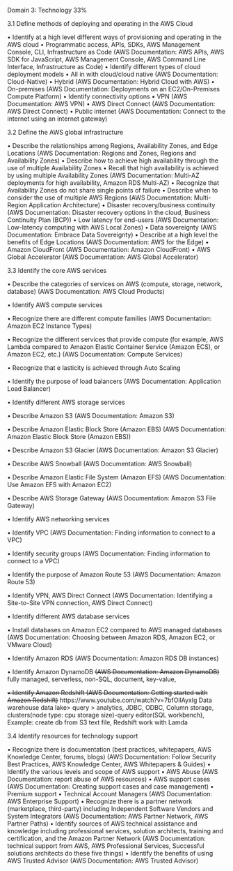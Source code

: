 
Domain 3: Technology 33%

3.1 Define methods of deploying and operating in the AWS Cloud

•	Identify at a high level different ways of provisioning and operating in the AWS cloud
•	Programmatic access, APIs, SDKs, AWS Management Console, CLI, Infrastructure as Code (AWS Documentation: AWS APIs, AWS SDK for JavaScript, AWS Management Console, AWS Command Line Interface, Infrastructure as Code)
•	Identify different types of cloud deployment models
•	All in with cloud/cloud native (AWS Documentation: Cloud-Native)
•	Hybrid (AWS Documentation: Hybrid Cloud with AWS)
•	On-premises (AWS Documentation: Deployments on an EC2/On-Premises Compute Platform)
•	Identify connectivity options
•	VPN (AWS Documentation: AWS VPN)
•	AWS Direct Connect (AWS Documentation: AWS Direct Connect)
•	Public internet (AWS Documentation: Connect to the internet using an internet gateway)

3.2 Define the AWS global infrastructure

•	Describe the relationships among Regions, Availability Zones, and Edge Locations (AWS Documentation: Regions and Zones, Regions and Availability Zones)
•	Describe how to achieve high availability through the use of multiple Availability Zones
•	Recall that high availability is achieved by using multiple Availability Zones (AWS Documentation: Multi-AZ deployments for high availability, Amazon RDS Multi-AZ)
•	Recognize that Availability Zones do not share single points of failure
•	Describe when to consider the use of multiple AWS Regions (AWS Documentation: Multi-Region Application Architecture)
•	Disaster recovery/business continuity (AWS Documentation: Disaster recovery options in the cloud, Business Continuity Plan (BCP))
•	Low latency for end-users (AWS Documentation: Low-latency computing with AWS Local Zones)
•	Data sovereignty (AWS Documentation: Embrace Data Sovereignty)
•	Describe at a high level the benefits of Edge Locations (AWS Documentation: AWS for the Edge)
•	Amazon CloudFront (AWS Documentation: Amazon CloudFront)
•	AWS Global Accelerator (AWS Documentation: AWS Global Accelerator)

3.3 Identify the core AWS services

•	Describe the categories of services on AWS (compute, storage, network, database) (AWS Documentation: AWS Cloud Products)

•	Identify AWS compute services

•	Recognize there are different compute families (AWS Documentation: Amazon EC2 Instance Types)


•	Recognize the different services that provide compute (for example, AWS Lambda compared to Amazon Elastic Container Service (Amazon ECS), or Amazon EC2, etc.) (AWS Documentation: Compute Services)

•	Recognize that e
lasticity is achieved through Auto Scaling

•	Identify the purpose of load balancers (AWS Documentation: Application Load Balancer)

•	Identify different AWS storage services

•	Describe Amazon S3 (AWS Documentation: Amazon S3)

•	Describe Amazon Elastic Block Store (Amazon EBS) (AWS Documentation: Amazon Elastic Block Store (Amazon EBS))

•	Describe Amazon S3 Glacier (AWS Documentation: Amazon S3 Glacier)

•	Describe AWS Snowball (AWS Documentation: AWS Snowball)

•	Describe Amazon Elastic File System (Amazon EFS) (AWS Documentation: Use Amazon EFS with Amazon EC2)

•	Describe AWS Storage Gateway (AWS Documentation: Amazon S3 File Gateway)

•	Identify AWS networking services

•	Identify VPC (AWS Documentation: Finding information to connect to a VPC)

•	Identify security groups (AWS Documentation: Finding information to connect to a VPC)

•	Identify the purpose of Amazon Route 53 (AWS Documentation: Amazon Route 53)

•	Identify VPN, AWS Direct Connect (AWS Documentation: Identifying a Site-to-Site VPN connection, AWS Direct Connect)

•	Identify different AWS database services

•	Install databases on Amazon EC2 compared to AWS managed databases (AWS Documentation: Choosing between Amazon RDS, Amazon EC2, or VMware Cloud)

•	Identify Amazon RDS (AWS Documentation: Amazon RDS DB instances)

•	Identify Amazon DynamoDB <strike> (AWS Documentation: Amazon DynamoDB)</strike>  fully managed, serverless, non-SQL, document, key-value, 

<strike> 
•	Identify Amazon Redshift (AWS Documentation: Getting started with Amazon Redshift)</strike>
https://www.youtube.com/watch?v=7bfOllAyxlg
  Data warehouse data lake> query > analytics, JDBC, ODBC, Column storage, clusters(node type: cpu storage size)-query editor(SQL workbench), Example: create db from S3 text file, Redshift work with Lamda


3.4 Identify resources for technology support

•	Recognize there is documentation (best practices, whitepapers, AWS Knowledge Center, forums, blogs) (AWS Documentation: Follow Security Best Practices, AWS Knowledge Center, AWS Whitepapers & Guides)
•	Identify the various levels and scope of AWS support
•	AWS Abuse (AWS Documentation: report abuse of AWS resources)
•	AWS support cases (AWS Documentation: Creating support cases and case management)
•	Premium support
•	Technical Account Managers (AWS Documentation: AWS Enterprise Support)
•	Recognize there is a partner network (marketplace, third-party) including Independent Software Vendors and System Integrators (AWS Documentation: AWS Partner 
Network, AWS Partner Paths)
•	Identify sources of AWS technical assistance and knowledge including professional services, solution architects, training and certification, and the Amazon Partner Network (AWS Documentation: technical support from AWS, AWS Professional Services, Successful solutions architects do these five things)
•	Identify the benefits of using AWS Trusted Advisor (AWS Documentation: AWS Trusted Advisor)



